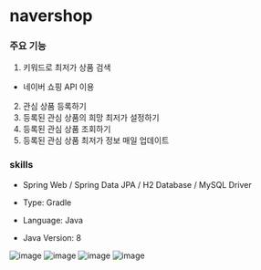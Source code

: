 # navershop
### 주요 기능
1. 키워드로 최저가 상품 검색
- 네이버 쇼핑 API 이용
2. 관심 상품 등록하기
3. 등록된 관심 상품의 희망 최저가 설정하기
4. 등록된 관심 상품 조회하기
5. 등록된 관심 상품 최저가 정보 매일 업데이트

### skills
- Spring Web / Spring Data JPA / H2 Database / MySQL Driver

- Type: Gradle
- Language: Java
- Java Version: 8

![image](https://user-images.githubusercontent.com/70794506/169545122-b55c3af6-8a6c-42b1-a400-0f62f2c08fab.png)
![image](https://user-images.githubusercontent.com/70794506/169545955-963016f1-ba2c-4a21-845f-b3494e3c5e07.png)
![image](https://user-images.githubusercontent.com/70794506/169546042-40dc3ad0-deca-4edc-933c-e165f22a99f8.png)
![image](https://user-images.githubusercontent.com/70794506/169546501-327d8ead-2144-4acc-ab42-608ff0c57e11.png)

